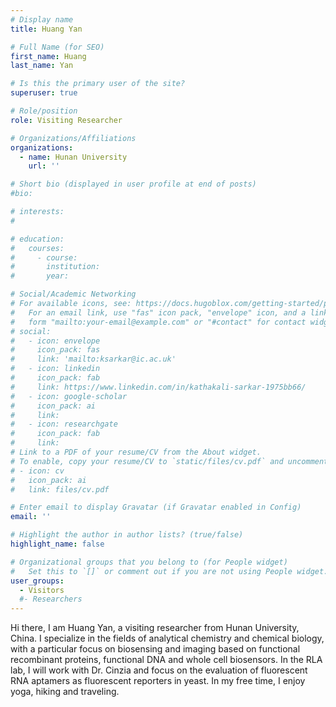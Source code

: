 ```yaml
---
# Display name
title: Huang Yan

# Full Name (for SEO)
first_name: Huang
last_name: Yan

# Is this the primary user of the site?
superuser: true

# Role/position
role: Visiting Researcher

# Organizations/Affiliations
organizations:
  - name: Hunan University
    url: ''

# Short bio (displayed in user profile at end of posts)
#bio: 

# interests:
#   

# education:
#   courses:
#     - course: 
#       institution: 
#       year: 

# Social/Academic Networking
# For available icons, see: https://docs.hugoblox.com/getting-started/page-builder/#icons
#   For an email link, use "fas" icon pack, "envelope" icon, and a link in the
#   form "mailto:your-email@example.com" or "#contact" for contact widget.
# social:
#   - icon: envelope
#     icon_pack: fas
#     link: 'mailto:ksarkar@ic.ac.uk'
#   - icon: linkedin
#     icon_pack: fab
#     link: https://www.linkedin.com/in/kathakali-sarkar-1975bb66/
#   - icon: google-scholar
#     icon_pack: ai
#     link: 
#   - icon: researchgate
#     icon_pack: fab
#     link: 
# Link to a PDF of your resume/CV from the About widget.
# To enable, copy your resume/CV to `static/files/cv.pdf` and uncomment the lines below.
# - icon: cv
#   icon_pack: ai
#   link: files/cv.pdf

# Enter email to display Gravatar (if Gravatar enabled in Config)
email: ''

# Highlight the author in author lists? (true/false)
highlight_name: false

# Organizational groups that you belong to (for People widget)
#   Set this to `[]` or comment out if you are not using People widget.
user_groups:
  - Visitors
  #- Researchers
---
```


Hi there, I am Huang Yan, a visiting researcher from Hunan University, China. I specialize in the fields of analytical chemistry and chemical biology, with a particular focus on biosensing and imaging based on functional recombinant proteins, functional DNA and whole cell biosensors. In the RLA lab, I will work with Dr. Cinzia and focus on the evaluation of fluorescent RNA aptamers as fluorescent reporters in yeast. In my free time, I enjoy yoga, hiking and traveling.
